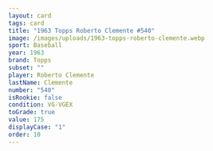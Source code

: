 ```yaml
---
layout: card
tags: card
title: "1963 Topps Roberto Clemente #540"
image: /images/uploads/1963-topps-roberto-clemente.webp
sport: Baseball
year: 1963
brand: Topps
subset: ""
player: Roberto Clemente
lastName: Clemente
number: "540"
isRookie: false
condition: VG-VGEX
toGrade: true
value: 175
displayCase: "1"
order: 10
---
```

